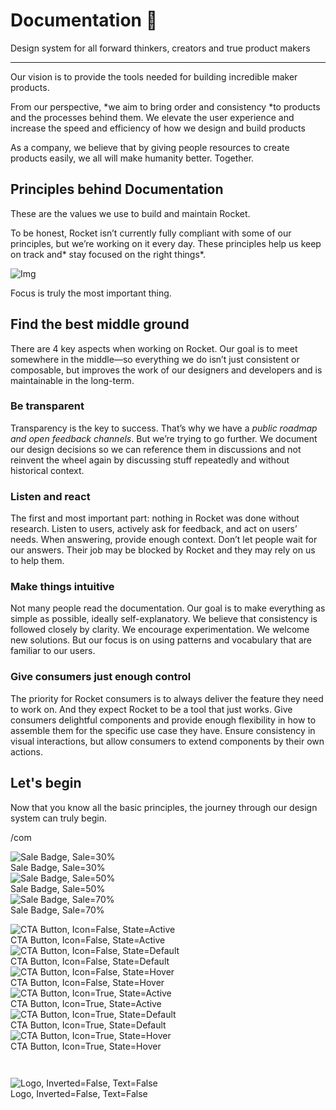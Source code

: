 
# Documentation 🚀

Design system for all forward thinkers, creators and true product makers

---

Our vision is to provide the tools needed for building incredible maker products.

From our perspective, *we aim to bring order and consistency *to products and the processes behind them. We elevate the user experience and increase the speed and efficiency of how we design and build products

As a company, we believe that by giving people resources to create products easily, we all will make humanity better. Together.

## Principles behind Documentation

These are the values we use to build and maintain Rocket.

To be honest, Rocket isn’t currently fully compliant with some of our principles, but we’re working on it every day. These principles help us keep on track and* stay focused on the right things*.

![Img](https://studio-assets.supernova.io/design-systems/14533/9289758a-6300-472a-bbc6-a57098081abf.jpeg?Expires=1990828800&Policy=eyJTdGF0ZW1lbnQiOlt7IlJlc291cmNlIjoiaHR0cHM6Ly9zdHVkaW8tYXNzZXRzLnN1cGVybm92YS5pby9kZXNpZ24tc3lzdGVtcy8xNDUzMy85Mjg5NzU4YS02MzAwLTQ3MmEtYmJjNi1hNTcwOTgwODFhYmYuanBlZyIsIkNvbmRpdGlvbiI6eyJEYXRlTGVzc1RoYW4iOnsiQVdTOkVwb2NoVGltZSI6MTk5MDgyODgwMH19fV19&Signature=E9DL6D-ZtS~4qaH18y5tnHC4gtpQUzZb85NmDFMuezn~MaWHPSumzBv6tXkxGqSgGyKh~9FaYnbfHkcJhU~4F~jdbuY70gbRxUpvnBtyCpz8o0mci-d2A9WoIZ3RGl11izD3c2WMfUaKhSaFlUw8cTGP-9vrqeUi58O2P4zYT9eAeyvOIFzQXgIgljhxiB9mIVU5a4j1vDL8ntJpagEZukKRskOgMrrB4LNQ-nRsvXFF7W5C5EkdoZPZf4jFxcQu2Yj6M9-bqNBXubYMsYYhEXqvqUOAnYVaE59E5PSSe43HKv2gp1ajSJ3ttHtTtCITO8Vyfh1FoTl03Z18ki8iZg__&Key-Pair-Id=APKAJGK34LCCAUR7N6LA)

Focus is truly the most important thing.

## Find the best middle ground

There are 4 key aspects when working on Rocket. Our goal is to meet somewhere in the middle—so everything we do isn’t just consistent or composable, but improves the work of our designers and developers and is maintainable in the long-term.

### Be transparent

Transparency is the key to success. That’s why we have a *public roadmap and open feedback channels*. But we’re trying to go further. We document our design decisions so we can reference them in discussions and not reinvent the wheel again by discussing stuff repeatedly and without historical context.

### Listen and react

The first and most important part: nothing in Rocket was done without research. Listen to users, actively ask for feedback, and act on users’ needs. When answering, provide enough context. Don’t let people wait for our answers. Their job may be blocked by Rocket and they may rely on us to help them.

### Make things intuitive

Not many people read the documentation. Our goal is to make everything as simple as possible, ideally self-explanatory. We believe that consistency is followed closely by clarity. We encourage experimentation. We welcome new solutions. But our focus is on using patterns and vocabulary that are familiar to our users.

### Give consumers just enough control

The priority for Rocket consumers is to always deliver the feature they need to work on. And they expect Rocket to be a tool that just works. Give consumers delightful components and provide enough flexibility in how to assemble them for the specific use case they have. Ensure consistency in visual interactions, but allow consumers to extend components by their own actions.

## Let's begin

Now that you know all the basic principles, the journey through our design system can truly begin.

/com

  
![Sale Badge, Sale=30%](https://studio-assets.supernova.io/design-systems/14533/60588662-5ed7-40c5-b0a0-2ff00dcad234.png?Expires=1990828800&Policy=eyJTdGF0ZW1lbnQiOlt7IlJlc291cmNlIjoiaHR0cHM6Ly9zdHVkaW8tYXNzZXRzLnN1cGVybm92YS5pby9kZXNpZ24tc3lzdGVtcy8xNDUzMy82MDU4ODY2Mi01ZWQ3LTQwYzUtYjBhMC0yZmYwMGRjYWQyMzQucG5nIiwiQ29uZGl0aW9uIjp7IkRhdGVMZXNzVGhhbiI6eyJBV1M6RXBvY2hUaW1lIjoxOTkwODI4ODAwfX19XX0_&Signature=YZtRMPFGun4ZEtA3fuXgOmwXVX7NV32H4Pd9ID3b9bZuMRnjAjXaBV~zKEhrw8UFBvQdScdkgWc8awYhWvrCDgv5t6-c6sUyHcmCAPtTgqVxn9hzH8fr3WDhjCCaOKODwZItX63C~UQoZKIuTLlI0KsOeS7UT~kNSdVuK9Kqb95sl~j--XbNO19qPE~JXI2C0WEvSlCgZxRLpMHTXjkUplHuOJuuXppkDJ-eTuDixsHugiQK~3Osl8BRcMctOqpJGTMRK7HtFgeLZv7a85hc1EAxMrlbmTB9o~DLaIq1~2han1ozgOW7p3dAOOrl7JArzmWI3EFOLBchjm0-7kORYw__&Key-Pair-Id=APKAJGK34LCCAUR7N6LA)  
Sale Badge, Sale=30%  
![Sale Badge, Sale=50%](https://studio-assets.supernova.io/design-systems/14533/9b116970-edff-4cba-bfac-fe77a1061b4d.png?Expires=1990828800&Policy=eyJTdGF0ZW1lbnQiOlt7IlJlc291cmNlIjoiaHR0cHM6Ly9zdHVkaW8tYXNzZXRzLnN1cGVybm92YS5pby9kZXNpZ24tc3lzdGVtcy8xNDUzMy85YjExNjk3MC1lZGZmLTRjYmEtYmZhYy1mZTc3YTEwNjFiNGQucG5nIiwiQ29uZGl0aW9uIjp7IkRhdGVMZXNzVGhhbiI6eyJBV1M6RXBvY2hUaW1lIjoxOTkwODI4ODAwfX19XX0_&Signature=GITtiOTKrfj-ENmHgHOtxrXpQrdCqKMQYK7RVr60VvoVZV2~jQb15BT5z2cZvWGaMdAmTTfXbt-dPLJZKd9DblRtV2hH8VG9r2IM0BWIoPAnFJegN6tvDtJgUfK1lq0uiitonv4Rjm1fbXOF2Ps5SboHEZPZIQOTlgdXNqemR6sUGKTI5VeIEaHmHIsoTIZ0tJPfK1e9C1l3in9O9t6N7ji-wSOEmPKfe9SN06gMxIZpMmRiNZjVkK8lbWOTZ8NnZUc5e~3lLpopqsqxbSigoQFZcb69Qa0A5vQh-0r-maiBeLaugsS9WNwQuhcEIkKhXjwvRNQW0qkbiwNSTkWC7w__&Key-Pair-Id=APKAJGK34LCCAUR7N6LA)  
Sale Badge, Sale=50%  
![Sale Badge, Sale=70%](https://studio-assets.supernova.io/design-systems/14533/3e1f70c3-25e9-4b54-800f-edef1e177453.png?Expires=1990828800&Policy=eyJTdGF0ZW1lbnQiOlt7IlJlc291cmNlIjoiaHR0cHM6Ly9zdHVkaW8tYXNzZXRzLnN1cGVybm92YS5pby9kZXNpZ24tc3lzdGVtcy8xNDUzMy8zZTFmNzBjMy0yNWU5LTRiNTQtODAwZi1lZGVmMWUxNzc0NTMucG5nIiwiQ29uZGl0aW9uIjp7IkRhdGVMZXNzVGhhbiI6eyJBV1M6RXBvY2hUaW1lIjoxOTkwODI4ODAwfX19XX0_&Signature=W~xWFBzZvnIjscFnN6yQfV9zJJyckrne28lE3hjbK0Z7aaJVybAdyUVRSu9ga5i~q6Lfs1WPUWTIao9UzfM9zDvyP9L5IwE~9KfhNmk-Hs6bl6u2jaPHyGXSg75GWAbKQd5KOLShYYiyJxRjqcD9q7vAvRJ2Ty9~Xstdw25gfcRk1iPXXGqooSDf5wNPa34vA3qsCbEfePYbNE~lS480cU0g7tjkQpt6kGZuYhzrafiIrEkO3~nDM-7sFm8vAkbYAtJxpTpHX0P1iRSD19kfTAfGMvzCyOCK0s2p3J3Y3Lby7Ghu-aI2JV248dOtMjlnUW5c2LbqSGG9qVI33LbVJA__&Key-Pair-Id=APKAJGK34LCCAUR7N6LA)  
Sale Badge, Sale=70%  


  
![CTA Button, Icon=False, State=Active](https://studio-assets.supernova.io/design-systems/14533/c54ba1f1-7de8-4574-8483-8258fc000cfb.png?Expires=1990828800&Policy=eyJTdGF0ZW1lbnQiOlt7IlJlc291cmNlIjoiaHR0cHM6Ly9zdHVkaW8tYXNzZXRzLnN1cGVybm92YS5pby9kZXNpZ24tc3lzdGVtcy8xNDUzMy9jNTRiYTFmMS03ZGU4LTQ1NzQtODQ4My04MjU4ZmMwMDBjZmIucG5nIiwiQ29uZGl0aW9uIjp7IkRhdGVMZXNzVGhhbiI6eyJBV1M6RXBvY2hUaW1lIjoxOTkwODI4ODAwfX19XX0_&Signature=LdFt~oglxgrIIlr1MDVwCHoTyyicSwLLKWt3TWP-RhVTp6KDamKtigB3j6~WBJR0FzVvZMNDGanRkc72FyLGVWrP8OWRjcLp8QZu2XgeyeAqKW7hZP32fHHKruQLy~ph~gygMKpd-UJtDdYijupN7rCi-oIG4-FdHes1JEFBZ7L1MK~371wfykG~CjfP35uHv-3howYhK9RjMphZMQZIRSD3J~c2~C9f9nGX36au8BqbHO7oWnCDsKIp7mMCTuPw4-Qe6p~VPoUho4NjbNxGVQvgkfDU~ddPIf~31l0pXIB8tgIvnbc6GKpHKrlswZtSRBp3erPlHDF~XmBoIBlDgQ__&Key-Pair-Id=APKAJGK34LCCAUR7N6LA)  
CTA Button, Icon=False, State=Active  
![CTA Button, Icon=False, State=Default](https://studio-assets.supernova.io/design-systems/14533/27555d3e-e347-4c07-8ecf-ec5ac5f66a05.png?Expires=1990828800&Policy=eyJTdGF0ZW1lbnQiOlt7IlJlc291cmNlIjoiaHR0cHM6Ly9zdHVkaW8tYXNzZXRzLnN1cGVybm92YS5pby9kZXNpZ24tc3lzdGVtcy8xNDUzMy8yNzU1NWQzZS1lMzQ3LTRjMDctOGVjZi1lYzVhYzVmNjZhMDUucG5nIiwiQ29uZGl0aW9uIjp7IkRhdGVMZXNzVGhhbiI6eyJBV1M6RXBvY2hUaW1lIjoxOTkwODI4ODAwfX19XX0_&Signature=SCN59XoYg4Cvd1hk4NGyU6ldV3r-FVE~U-FWk9XYaanAdF-qn7eDPbhUrjXxjeKr7UBv0s4jF7QKLNFJNxVUu5G8qPxfKV6IcoLIGIOk7ZHnmqOi6BAfuUFPTkLB-uZyrssqZFYA6wQRRydKdKMwNPAd2ib8m35BbHXnQQMKe2VnxqrwTOiw6j6coBYgjY8xbq3HRUYeblhR1T9qo7hLK2DWekUsGJCmpBn8BzN0CyLAGzsKTS9qUWRf3HQSEE1HoxDFqe~qwVkBKAqJ98fZAaYCVY74nWSAJXB~HeGWrygFWStINLs60QXycf~8bfGDiQ6qqRmAwYlI9b1p--QtPQ__&Key-Pair-Id=APKAJGK34LCCAUR7N6LA)  
CTA Button, Icon=False, State=Default  
![CTA Button, Icon=False, State=Hover](https://studio-assets.supernova.io/design-systems/14533/d51ca377-4830-4cf5-83ed-4d8e2769d6de.png?Expires=1990828800&Policy=eyJTdGF0ZW1lbnQiOlt7IlJlc291cmNlIjoiaHR0cHM6Ly9zdHVkaW8tYXNzZXRzLnN1cGVybm92YS5pby9kZXNpZ24tc3lzdGVtcy8xNDUzMy9kNTFjYTM3Ny00ODMwLTRjZjUtODNlZC00ZDhlMjc2OWQ2ZGUucG5nIiwiQ29uZGl0aW9uIjp7IkRhdGVMZXNzVGhhbiI6eyJBV1M6RXBvY2hUaW1lIjoxOTkwODI4ODAwfX19XX0_&Signature=IrDuMKME5GcWtAnqaqzM4l2iKDGRodJFIJBWON3H~gWea8LHcxGrwf6oK05Kc2vMfkF9ndnW6SrE-WZoQ-p5VwXlFxnYNyFJYr441kXQ6ttOOmurgEuIy-ZDmZMMNSqV-Z-0YbQ1Q2DuBSdphsq060sb9c5-In08pRmZwZ6i04dr7UAXQROaF1P21ZiUryXy9ajqi~Qn0ofof3Jw02ff7R0sW-bNOx3j5N-oTAjF4k5rEcY3rkgJiSq0baaMRCEZ5vB96vv-dqfopYApMlhaM~c7nrwB~SkLoLPVqaNVvTtNEceRrGkDFJolSktQ3CGD-vBwnwqt0dn9cJpE3QFOpg__&Key-Pair-Id=APKAJGK34LCCAUR7N6LA)  
CTA Button, Icon=False, State=Hover  
![CTA Button, Icon=True, State=Active](https://studio-assets.supernova.io/design-systems/14533/e51233cc-7fbe-41a6-b55d-94bcee750304.png?Expires=1990828800&Policy=eyJTdGF0ZW1lbnQiOlt7IlJlc291cmNlIjoiaHR0cHM6Ly9zdHVkaW8tYXNzZXRzLnN1cGVybm92YS5pby9kZXNpZ24tc3lzdGVtcy8xNDUzMy9lNTEyMzNjYy03ZmJlLTQxYTYtYjU1ZC05NGJjZWU3NTAzMDQucG5nIiwiQ29uZGl0aW9uIjp7IkRhdGVMZXNzVGhhbiI6eyJBV1M6RXBvY2hUaW1lIjoxOTkwODI4ODAwfX19XX0_&Signature=c~r9WTjRFpXmgH2gDDpgiRFtJ0t5o4T2o5~lnmHQoS4COXB5V12xaNUZP3wP7K0J4NCRX-Ccrwue3c4M~aEAGmCuKQmrsXvyDEOZZR1E13AYBFYb8jcyeCLA2pnHpfuSAdg-HPKss8GZ~6ddAM3w5NvwfpSXOGOCAyHoMnqCwvZTMq2HWnAFcMoyeSyDOWRUJhgG5NPCQOMCm8qT2N5HKJDIvnpcE9knOOnEnsaa3OKIXf7STEP-RuZbYYXCeW6-0RLlMhp7rY8BOIgPq4GPzdsbtJhEnATzsqfOeFGuQ12nXuONWKKObYxxgkebnwFvCB2TjzTOXFZUKBW3kRmMoQ__&Key-Pair-Id=APKAJGK34LCCAUR7N6LA)  
CTA Button, Icon=True, State=Active  
![CTA Button, Icon=True, State=Default](https://studio-assets.supernova.io/design-systems/14533/8fd96567-35b1-4d0a-86bf-5182cfe17ab9.png?Expires=1990828800&Policy=eyJTdGF0ZW1lbnQiOlt7IlJlc291cmNlIjoiaHR0cHM6Ly9zdHVkaW8tYXNzZXRzLnN1cGVybm92YS5pby9kZXNpZ24tc3lzdGVtcy8xNDUzMy84ZmQ5NjU2Ny0zNWIxLTRkMGEtODZiZi01MTgyY2ZlMTdhYjkucG5nIiwiQ29uZGl0aW9uIjp7IkRhdGVMZXNzVGhhbiI6eyJBV1M6RXBvY2hUaW1lIjoxOTkwODI4ODAwfX19XX0_&Signature=jk5-Z7wU1kCaJNm9TmfMfYlVKlA3DoYZm8u2DTO9vjrNQbVEBZsfCSVE8GO8o-AgvcnO0UyMNhNZlDVxP0ZKNwhHxXAQ32natKPlK9QWM4KvpwAxB-cHXbQ4-FOZ~23c1lhq2xkpPDEHlKlAGS4A9NF0nGiG067GG8bPVmJCkioGn5jBA0H7Q7DPNL1K9FnEsI75MIdINuPDygjlsIYwQgexKaDkMmky4KNNnY08GVaED~w-GOnWBXsZ~MQFClDOWZFr24i2iOP23e65bdhvN9KpUY9vwL1mOzobhjS0My0IqaLpVVpKkyLBxR-Jyx9PvyxDvoqkhs-73G0mK46ZYg__&Key-Pair-Id=APKAJGK34LCCAUR7N6LA)  
CTA Button, Icon=True, State=Default  
![CTA Button, Icon=True, State=Hover](https://studio-assets.supernova.io/design-systems/14533/56ca3309-67f0-48af-83c5-9b9555210240.png?Expires=1990828800&Policy=eyJTdGF0ZW1lbnQiOlt7IlJlc291cmNlIjoiaHR0cHM6Ly9zdHVkaW8tYXNzZXRzLnN1cGVybm92YS5pby9kZXNpZ24tc3lzdGVtcy8xNDUzMy81NmNhMzMwOS02N2YwLTQ4YWYtODNjNS05Yjk1NTUyMTAyNDAucG5nIiwiQ29uZGl0aW9uIjp7IkRhdGVMZXNzVGhhbiI6eyJBV1M6RXBvY2hUaW1lIjoxOTkwODI4ODAwfX19XX0_&Signature=Ng~PAvlXXwq-1ZnHG76BJXGInA~xTveHPL~SfV3mSKrlnQxFJuF0kPBqmf6ED2U~n82wdZbHafiPXVCzjz7negnIjBWeZ81Xik5mGD~kQ49G-TqsolhJ2yjjRt0DGMeLuMxn0DQlO6J6sEoCx~Wz6-rcQnYL~j9xdn-xvhI85VuSxbtEgg3QdKZOWa2B6IeYcYmH614mzZRd2FYylMJwduKeas2Dr5w~2Yl8wEgPGbHVLG2qNIq6zGra~rBCazi2F0gBlg51Hx2wy6SQivXgS~8zBPhi4aOAzNoUu31f3kBSBIaQdbsolAxZaGhzH78lEwHOcp~3t-wjTAYrnxuWow__&Key-Pair-Id=APKAJGK34LCCAUR7N6LA)  
CTA Button, Icon=True, State=Hover  


```javascript  
  
```

  
![Logo, Inverted=False, Text=False](https://studio-assets.supernova.io/design-systems/14533/296c597b-b201-47aa-ab25-ac4abbfcfe6c.png?Expires=1990828800&Policy=eyJTdGF0ZW1lbnQiOlt7IlJlc291cmNlIjoiaHR0cHM6Ly9zdHVkaW8tYXNzZXRzLnN1cGVybm92YS5pby9kZXNpZ24tc3lzdGVtcy8xNDUzMy8yOTZjNTk3Yi1iMjAxLTQ3YWEtYWIyNS1hYzRhYmJmY2ZlNmMucG5nIiwiQ29uZGl0aW9uIjp7IkRhdGVMZXNzVGhhbiI6eyJBV1M6RXBvY2hUaW1lIjoxOTkwODI4ODAwfX19XX0_&Signature=b95FDXsr-q3SHZ0mf19AqadZGR~OqpfafpjcoYwS0AhpD~ctgMHJ-bs-zDSaQBx7CqwGsZWtKOrvU2aOaoRyS1mtYXlVNssrqV28hyDSaLZ9YpGj7NPro0y8ArpzerTnT~O7TBGo4Mfn6O9vKwqZ9hD~FoZb4VsxXbb4r2fpeZRZYIQ9OBzYd6JWIBfGjoDay-uhTTfD-7CDABbwM~TaHH4BEVfblO7MVOt0BfTiDe2F-3JpEhwCRY4OcRkypRWKrjb3MATIboEu-gmEcJ20g10HyqLYLgNWfLXlrznrndqnwOTinJSJptlvUPnISXZbTyfxyo2zCbVf-AHQBXSeqA__&Key-Pair-Id=APKAJGK34LCCAUR7N6LA)  
Logo, Inverted=False, Text=False  


  
  
